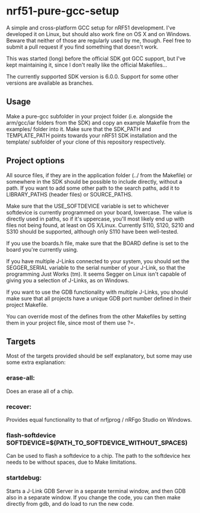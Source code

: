 nrf51-pure-gcc-setup
====================

A simple and cross-platform GCC setup for nRF51 development. I've developed
it on Linux, but should also work fine on OS X and on Windows. Beware that
neither of those are regularly used by me, though. Feel free to submit a
pull request if you find something that doesn't work.

This was started (long) before the official SDK got GCC support, but I've kept
maintaining it, since I don't really like the official Makefiles...

The currently supported SDK version is 6.0.0. Support for some other versions 
are available as branches.

Usage
-----
Make a pure-gcc subfolder in your project folder (i.e. alongside the
arm/gcc/iar folders from the SDK) and copy an example Makefile from the
examples/ folder into it. Make sure that the SDK_PATH and TEMPLATE_PATH points
towards your nRF51 SDK installation and the template/ subfolder of your clone
of this repository respectively.

Project options
---------------
All source files, if they are in the application folder (../ from the
Makefile) or somewhere in the SDK should be possible to include directly,
without a path. If you want to add some other path to the search paths, add it
to LIBRARY_PATHS (header files) or SOURCE_PATHS.

Make sure that the USE_SOFTDEVICE variable is set to whichever softdevice is
currently programmed on your board, lowercase. The value is directly used in
paths, so if it's uppercase, you'll most likely end up with files not being
found, at least on OS X/Linux. Currently S110, S120, S210 and S310 should be
supported, although only S110 have been well-tested.

If you use the boards.h file, make sure that the BOARD define is set
to the board you're currently using.

If you have multiple J-Links connected to your system, you should
set the SEGGER_SERIAL variable to the serial number of your J-Link, so that
the programming Just Works (tm). It seems Segger on Linux isn't capable of
giving you a selection of J-Links, as on Windows.

If you want to use the GDB functionality with multiple J-Links, you should
make sure that all projects have a unique GDB port number defined in their
project Makefile.

You can override most of the defines from the other Makefiles by setting them
in your project file, since most of them use ?=.

Targets
-------
Most of the targets provided should be self explanatory, but some may use some
extra explanation:

### erase-all:
Does an erase all of a chip.

### recover:
Provides equal functionality to that of nrfjprog / nRFgo Studio on Windows.

### flash-softdevice SOFTDEVICE=$(PATH_TO_SOFTDEVICE_WITHOUT_SPACES)
Can be used to flash a softdevice to a chip. The path to the softdevice hex
needs to be without spaces, due to Make limitations.

### startdebug:
Starts a J-Link GDB Server in a separate terminal window, and then GDB
also in a separate window. If you change the code, you can then make directly
from gdb, and do load to run the new code.


